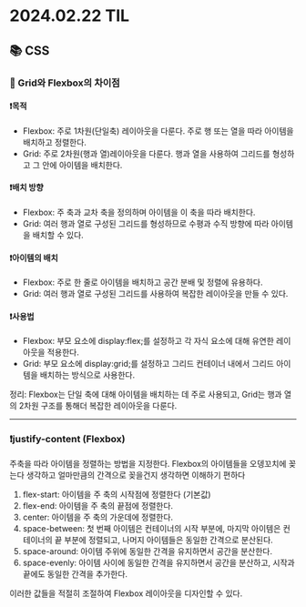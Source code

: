 # 2024.02.22 TIL

## 📚 CSS

### 🚨 Grid와 Flexbox의 차이점

#### ❗️목적

- Flexbox: 주로 1차원(단일축) 레이아웃을 다룬다. 주로 행 또는 열을 따라 아이템을 배치하고 정렬한다.
- Grid: 주로 2차원(행과 열)레이아웃을 다룬다. 행과 열을 사용하여 그리드를 형성하고 그 안에 아이템을 배치한다.

#### ❗️배치 방향

- Flexbox: 주 축과 교차 축을 정의하며 아이템을 이 축을 따라 배치한다.
- Grid: 여러 행과 열로 구성된 그리드를 형성하므로 수평과 수직 방향에 따라 아이템을 배치할 수 있다.

#### ❗️아이템의 배치

- Flexbox: 주로 한 줄로 아이템을 배치하고 공간 분배 및 정렬에 유용하다.
- Grid: 여러 행과 열로 구성된 그리드를 사용하여 복잡한 레이아웃을 만들 수 있다.

#### ❗️사용법

- Flexbox: 부모 요소에 display:flex;를 설정하고 각 자식 요소에 대해 유연한 레이아웃을 적용한다.
- Grid: 부모 요소에 display:grid;를 설정하고 그리드 컨테이너 내에서 그리드 아이템을 배치하는 방식으로 사용한다.

정리: Flexbox는 단일 축에 대해 아이템을 배치하는 데 주로 사용되고, Grid는 행과 열의 2차원 구조를 통해더 복잡한 레이아웃을 다룬다.

---

### ❗️justify-content (Flexbox)

주축을 따라 아이템을 정렬하는 방법을 지정한다. Flexbox의 아이템들을 오뎅꼬치에 꽂는다 생각하고 얼마만큼의 간격으로 꽂을건지 생각하면 이해하기 편하다

1. flex-start: 아이템을 주 축의 시작점에 정렬한다 (기본값)
2. flex-end: 아이템을 주 축의 끝점에 정렬한다.
3. center: 아이템을 주 축의 가운데에 정렬한다.
4. space-between: 첫 번째 아이템은 컨테이너의 시작 부분에, 마지막 아이템은 컨테이너의 끝 부분에 정렬되고, 나머지 아이템들은 동일한 간격으로 분산된다.
5. space-around: 아이템 주위에 동일한 간격을 유지하면서 공간을 분산한다.
6. space-evenly: 아이템 사이에 동일한 간격을 유지하면서 공간을 분산하고, 시작과 끝에도 동일한 간격을 추가한다.

이러한 값들을 적절히 조절하여 Flexbox 레이아웃을 디자인할 수 있다.
